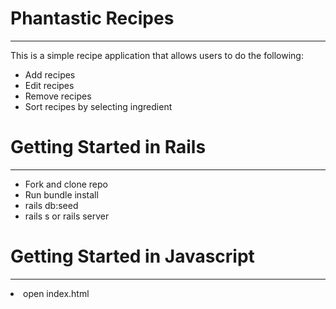 # Phantastic Recipes
<hr></hr>
<p>This is a simple recipe application that allows users to do the following: </p>
<ul>
  <li>Add recipes</li>
  <li>Edit recipes</li>
  <li>Remove recipes</li>
  <li>Sort recipes by selecting ingredient</li>
</ul>


# Getting Started in Rails
<hr></hr>
<ul>
  <li>Fork and clone repo</li>
  <li>Run bundle install</li>
  <li>rails db:seed</li>
  <li>rails s or rails server</li>
</ul>

# Getting Started in Javascript
<hr></hr>
<li>open index.html</li>
 
